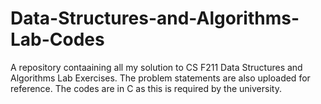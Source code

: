 # Data-Structures-and-Algorithms-Lab-Codes

A repository contaaining all my solution to CS F211 Data Structures and Algorithms Lab Exercises.
The problem statements are also uploaded for reference. The codes are in C as this is required by the university. 
